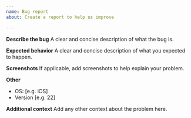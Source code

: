 ```yaml
---
name: Bug report
about: Create a report to help us improve

---
```


**Describe the bug**
A clear and concise description of what the bug is.

**Expected behavior**
A clear and concise description of what you expected to happen.

**Screenshots**
If applicable, add screenshots to help explain your problem.

**Other**

 - OS: [e.g. iOS]
 - Version [e.g. 22]

**Additional context**
Add any other context about the problem here.
